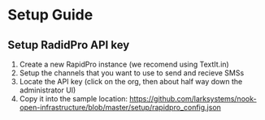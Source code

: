 # Setup Guide

## Setup RadidPro API key

1. Create a new RapidPro instance (we recomend using TextIt.in)
2. Setup the channels that you want to use to send and recieve SMSs 
3. Locate the API key (click on the org, then about half way down the administrator UI)
4. Copy it into the sample location: https://github.com/larksystems/nook-open-infrastructure/blob/master/setup/rapidpro_config.json
